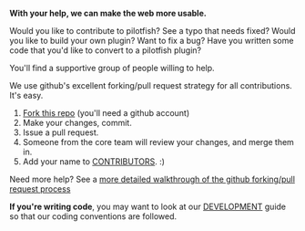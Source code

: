 **With your help, we can make the web more usable.** 


Would you like to contribute to pilotfish? See a typo that needs fixed? Would you like to build your own plugin? Want to fix a bug? Have you written some code that you'd like to convert to a pilotfish plugin?

You'll find a supportive group of people willing to help.

We use github's excellent forking/pull request strategy for all contributions.  It's easy.

1. [Fork this repo](https://github.com/pilotfish/pilotfish/fork_select) (you'll need a github account)
2. Make your changes, commit.
3. Issue a pull request.
4. Someone from the core team will review your changes, and merge them in.
5. Add your name to [CONTRIBUTORS](CONTRIBUTORS.md). :)

Need more help? See a [more detailed walkthrough of the github forking/pull request process](https://help.github.com/articles/using-pull-requests)

**If you're writing code**, you may want to look at our [DEVELOPMENT](DEVELOPMENT.md) guide so that our coding conventions are followed.




